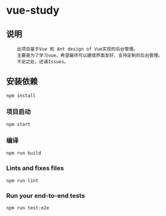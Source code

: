 # vue-study

## 说明
```
    此项目基于Vue 和 Ant design of Vue实现的后台管理。
    主要是为了学习vue，希望最终可以建成界面友好、支持定制的后台管理。
    不足之处，还请Issues。
```

## 安装依赖
```
npm install
```

### 项目启动
```
npm start
```

### 编译
```
npm run build
```

### Lints and fixes files
```
npm run lint
```

### Run your end-to-end tests
```
npm run test:e2e
```
